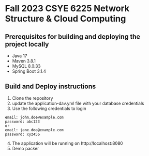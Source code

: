 # Fall 2023 CSYE 6225 Network Structure & Cloud Computing

## Prerequisites for building and deploying the project locally
- Java 17
- Maven 3.8.1
- MySQL 8.0.33
- Spring Boot 3.1.4

## Build and Deploy instructions
1. Clone the repository
2. update the application-dav.yml file with your database credentials
3. Use the following credentials to login
``` text
email: john.doe@example.com
password: abc123
or
email: jane.doe@example.com
password: xyz456
```
4. The application will be running on http://localhost:8080
5. Demo packer

